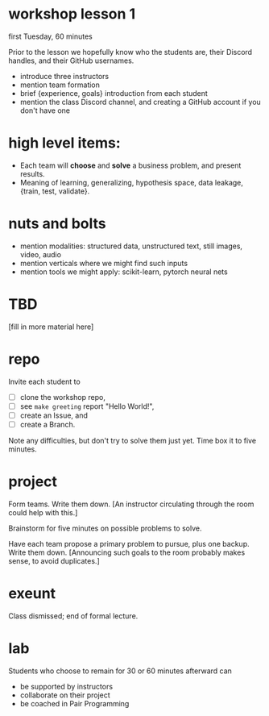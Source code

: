 # workshop lesson 1

first Tuesday, 60 minutes

Prior to the lesson we hopefully know who the students are,
their Discord handles, and their GitHub usernames.

- introduce three instructors
- mention team formation
- brief {experience, goals} introduction from each student
- mention the class Discord channel, and creating a GitHub account if you don't have one

# high level items:

- Each team will **choose** and **solve** a business problem, and present results.
- Meaning of learning, generalizing, hypothesis space, data leakage, {train, test, validate}.

# nuts and bolts

- mention modalities: structured data, unstructured text, still images, video, audio
- mention verticals where we might find such inputs
- mention tools we might apply: scikit-learn, pytorch neural nets

# TBD

[fill in more material here]

# repo

Invite each student to

- [ ] clone the workshop repo, 
- [ ] see `make greeting` report "Hello World!",
- [ ] create an Issue, and
- [ ] create a Branch.

Note any difficulties, but don't try to solve them just yet.
Time box it to five minutes.

# project

Form teams.
Write them down.
[An instructor circulating through the room could help with this.]

Brainstorm for five minutes on possible problems to solve.

Have each team propose a primary problem to pursue, plus one backup.
Write them down.
[Announcing such goals to the room probably makes sense, to avoid duplicates.]

# exeunt

Class dismissed; end of formal lecture.

# lab

Students who choose to remain for 30 or 60 minutes afterward can

- be supported by instructors
- collaborate on their project
- be coached in Pair Programming
